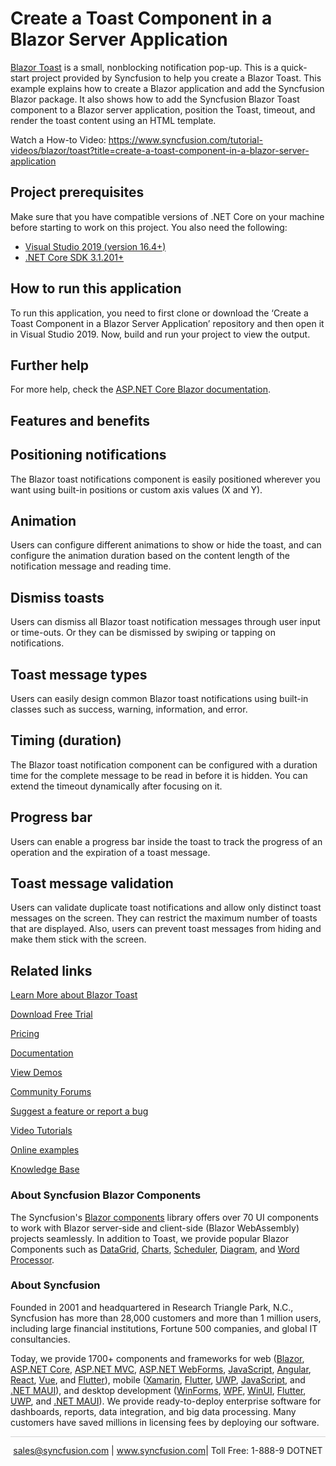 # Create a Toast Component in a Blazor Server Application

[Blazor Toast](https://www.syncfusion.com/blazor-components/blazor-toast?utm_source=github&utm_medium=listing&utm_campaign=blazor-toast-github-samples) is a small, nonblocking notification pop-up. This is a quick-start project provided by Syncfusion to help you create a Blazor Toast. This example explains how to create a Blazor application and add the Syncfusion Blazor package. It also shows how to add the Syncfusion Blazor Toast component to a Blazor server application, position the Toast, timeout, and render the toast content using an HTML template.

Watch a How-to Video: https://www.syncfusion.com/tutorial-videos/blazor/toast?title=create-a-toast-component-in-a-blazor-server-application

## Project prerequisites
Make sure that you have compatible versions of .NET Core on your machine before starting to work on this project. You also need the following:
* [Visual Studio 2019 (version 16.4+)]( https://visualstudio.microsoft.com/downloads)
* [.NET Core SDK 3.1.201+](https://dotnet.microsoft.com/download/dotnet-core/3.1)

## How to run this application
To run this application, you need to first clone or download the ‘Create a Toast Component in a Blazor Server Application’ repository and then open it in Visual Studio 2019. Now, build and run your project to view the output.

## Further help

For more help, check the [ASP.NET Core Blazor documentation](https://docs.microsoft.com/en-us/aspnet/core/blazor).

## Features and benefits

## Positioning notifications

The Blazor toast notifications component is easily positioned wherever you want using built-in positions or custom axis values (X and Y).

## Animation

Users can configure different animations to show or hide the toast, and can configure the animation duration based on the content length of the notification message and reading time.

## Dismiss toasts

Users can dismiss all Blazor toast notification messages through user input or time-outs. Or they can be dismissed by swiping or tapping on notifications.

## Toast message types

Users can easily design common Blazor toast notifications using built-in classes such as success, warning, information, and error.

## Timing (duration)

The Blazor toast notification component can be configured with a duration time for the complete message to be read in before it is hidden. You can extend the timeout dynamically after focusing on it.

## Progress bar

Users can enable a progress bar inside the toast to track the progress of an operation and the expiration of a toast message.

## Toast message validation

Users can validate duplicate toast notifications and allow only distinct toast messages on the screen. They can restrict the maximum number of toasts that are displayed. Also, users can prevent toast messages from hiding and make them stick with the screen.

## Related links
[Learn More about Blazor Toast](https://www.syncfusion.com/blazor-components/blazor-toast?utm_source=github&utm_medium=listing&utm_campaign=blazor-toast-github-samples)

[Download Free Trial](https://www.syncfusion.com/downloads/blazor?utm_source=github&utm_medium=listing&utm_campaign=blazor-toast-github-samples)

[Pricing](https://www.syncfusion.com/sales/products/blazor?utm_source=github&utm_medium=listing&utm_campaign=blazor-toast-github-samples)

[Documentation](https://blazor.syncfusion.com/documentation/toast/getting-started?utm_source=github&utm_medium=listing&utm_campaign=blazor-toast-github-samples)

[View Demos](https://github.com/SyncfusionExamples/create-a-toast-component-in-a-blazor-server-application.git?utm_source=github&utm_medium=listing&utm_campaign=blazor-toast-github-samples)

[Community Forums](https://www.syncfusion.com/forums/blazor-components?utm_source=github&utm_medium=listing&utm_campaign=blazor-toast-github-samples)

[Suggest a feature or report a bug](https://www.syncfusion.com/feedback/blazor-components?utm_source=github&utm_medium=listing&utm_campaign=blazor-toast-github-samples)

[Video Tutorials](https://www.syncfusion.com/tutorial-videos/blazor/toast?title=create-a-toast-component-in-a-blazor-server-application?utm_source=github&utm_medium=listing&utm_campaign=blazor-toast-github-samples)

[Online examples](https://blazor.syncfusion.com/demos/toast/default-functionalities?utm_source=github&utm_medium=listing&utm_campaign=blazor-toast-github-samples)

[Knowledge Base](https://www.syncfusion.com/kb/blazor-components?utm_source=github&utm_medium=listing&utm_campaign=blazor-toast-github-samples)

### About Syncfusion Blazor Components
The Syncfusion's [Blazor components](https://www.syncfusion.com/blazor-components?utm_source=github&utm_medium=listing&utm_campaign=blazor-toast-github-samples) library offers over 70 UI components to work with Blazor server-side and client-side (Blazor WebAssembly) projects seamlessly. In addition to Toast, we provide popular Blazor Components such as [DataGrid](https://www.syncfusion.com/blazor-components/blazor-datagrid?utm_source=github&utm_medium=listing&utm_campaign=blazor-toast-github-samples), [Charts](https://www.syncfusion.com/blazor-components/blazor-charts?utm_source=github&utm_medium=listing&utm_campaign=blazor-toast-github-samples), [Scheduler](https://www.syncfusion.com/blazor-components/blazor-scheduler?utm_source=github&utm_medium=listing&utm_campaign=blazor-toast-github-samples), [Diagram](https://www.syncfusion.com/blazor-components/blazor-diagram?utm_source=github&utm_medium=listing&utm_campaign=blazor-toast-github-samples), and [Word Processor](https://www.syncfusion.com/blazor-components/blazor-word-processor?utm_source=github&utm_medium=listing&utm_campaign=blazor-toast-github-samples).

### About Syncfusion

Founded in 2001 and headquartered in Research Triangle Park, N.C., Syncfusion has more than 28,000 customers and more than 1 million users, including large financial institutions, Fortune 500 companies, and global IT consultancies.
 
Today, we provide 1700+ components and frameworks for web ([Blazor](https://www.syncfusion.com/blazor-components?utm_source=github&utm_medium=listing&utm_campaign=blazor-toast-github-samples), [ASP.NET Core](https://www.syncfusion.com/aspnet-core-ui-controls?utm_source=github&utm_medium=listing&utm_campaign=blazor-toast-github-samples), [ASP.NET MVC](https://www.syncfusion.com/aspnet-mvc-ui-controls?utm_source=github&utm_medium=listing&utm_campaign=blazor-toast-github-samples), [ASP.NET WebForms](https://www.syncfusion.com/jquery/aspnet-webforms-ui-controls?utm_source=github&utm_medium=listing&utm_campaign=blazor-toast-github-samples), [JavaScript](https://www.syncfusion.com/javascript-ui-controls?utm_source=github&utm_medium=listing&utm_campaign=blazor-toast-github-samples), [Angular](https://www.syncfusion.com/angular-ui-components?utm_source=github&utm_medium=listing&utm_campaign=blazor-toast-github-samples), [React](https://www.syncfusion.com/react-ui-components?utm_source=github&utm_medium=listing&utm_campaign=blazor-toast-github-samples), [Vue](https://www.syncfusion.com/vue-ui-components?utm_source=github&utm_medium=listing&utm_campaign=blazor-toast-github-samples), and [Flutter](https://www.syncfusion.com/flutter-widgets?utm_source=github&utm_medium=listing&utm_campaign=blazor-toast-github-samples)), mobile ([Xamarin](https://www.syncfusion.com/xamarin-ui-controls?utm_source=github&utm_medium=listing&utm_campaign=blazor-toast-github-samples), [Flutter](https://www.syncfusion.com/flutter-widgets?utm_source=github&utm_medium=listing&utm_campaign=blazor-toast-github-samples), [UWP](https://www.syncfusion.com/uwp-ui-controls?utm_source=github&utm_medium=listing&utm_campaign=blazor-toast-github-samples), [JavaScript](https://www.syncfusion.com/javascript-ui-controls?utm_source=github&utm_medium=listing&utm_campaign=blazor-toast-github-samples), and [.NET MAUI](https://www.syncfusion.com/maui-controls?utm_source=github&utm_medium=listing&utm_campaign=blazor-toast-github-samples)), and desktop development ([WinForms](https://www.syncfusion.com/winforms-ui-controls?utm_source=github&utm_medium=listing&utm_campaign=blazor-toast-github-samples), [WPF](https://www.syncfusion.com/wpf-controls?utm_source=github&utm_medium=listing&utm_campaign=blazor-toast-github-samples), [WinUI](https://www.syncfusion.com/winui-controls?utm_source=github&utm_medium=listing&utm_campaign=blazor-toast-github-samples), [Flutter](https://www.syncfusion.com/flutter-widgets?utm_source=github&utm_medium=listing&utm_campaign=blazor-toast-github-samples), [UWP](https://www.syncfusion.com/uwp-ui-controls?utm_source=github&utm_medium=listing&utm_campaign=blazor-toast-github-samples), and [.NET MAUI](https://www.syncfusion.com/maui-controls?utm_source=github&utm_medium=listing&utm_campaign=blazor-toast-github-samples)). We provide ready-to-deploy enterprise software for dashboards, reports, data integration, and big data processing. Many customers have saved millions in licensing fees by deploying our software.

<hr style="height:0.3px;border:none;color:lightgrey;background-color:lightgrey;" />

<p align="center">
<a href="mailto:sales@syncfusion.com?Subject=Syncfusion Blazor Toast - GitHub" target="_top">sales@syncfusion.com</a> | <a href="https://www.syncfusion.com?utm_source=github&utm_medium=listing&utm_campaign=blazor-toast-github-samples">www.syncfusion.com</a>| Toll Free: 1-888-9 DOTNET <br>
</p>

